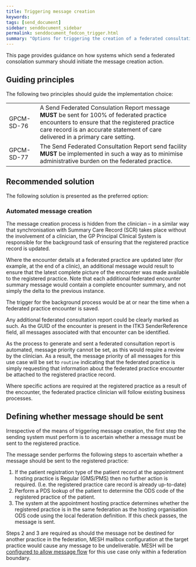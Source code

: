 ```yaml
---
title: Triggering message creation
keywords: 
tags: [send_document]
sidebar: senddocument_sidebar
permalink: senddocument_fedcon_trigger.html
summary: "Options for triggering the creation of a federated consultation summary message"
---
```



This page provides guidance on how systems which send a federated consolation summary should initiate the message creation action.

## Guiding principles ##

The following two principles should guide the implementation choice:

<table class="requirement-box">
  <tr>
    <td>GPCM-SD-76</td>
    <td>A Send Federated Consulation Report message <b>MUST</b> be sent for 100% of federated practice encounters to ensure that the registered practice care record is an accurate statement of care delivered in a primary care setting.</td>
  </tr>
  <tr>
    <td>GPCM-SD-77</td>
    <td>The Send Federated Consultation Report send facility <b>MUST</b> be implemented in such a way as to minimise administrative burden on the federated practice.</td>
  </tr>
</table>

## Recommended solution ##

The following solution is presented as the preferred option:

### Automated message creation ###

The message creation process is hidden from the clinician – in a similar way that synchronisation with Summary Care Record (SCR) takes place without the involvement of a clinician, the GP Principal Clinical System is responsible for the background task of ensuring that the registered practice record is updated.

Where the encounter details at a federated practice are updated later (for example, at the end of a clinic), an additional message would result to ensure that the latest complete picture of the encounter was made available to the registered practice. Note that each additional federated encounter summary message would contain a complete encounter summary, and not simply the delta to the previous instance.

The trigger for the background process would be at or near the time when a federated practice encounter is saved.

Any additional federated consultation report could be clearly marked as such. As the GUID of the encounter is present in the ITK3 SenderReference field, all messages associated with that encounter can be identified.

As the process to generate and sent a federated consultation report is automated, message priority cannot be set, as this would require a review by the clinician. As a result, the message priority of all messages for this use case will be set to `routine` indicating that the federated practice is simply requesting that information about the federated practice encounter be attached to the registered practice record.

Where specific actions are required at the registered practice as a result of the encounter, the federated practice clinician will follow existing business processes.
 
## Defining whether message should be sent ##

Irrespective of the means of triggering message creation, the first step the sending system must perform is to ascertain whether a message must be sent to the registered practice.

The message sender performs the following steps to ascertain whether a message should be sent to the registered practice:

1. If the patient registration type of the patient record at the appointment hosting practice is Regular (GMS/PMS) then no further action is required. (I.e. the registered practice care record is already up-to-date)
2. Perform a PDS lookup of the patient to determine the ODS code of the registered practice of the patient.
3. The system at the appointment hosting practice determines whether the registered practice is in the same federation as the hosting organisation ODS code using the local federation definition. If this check passes, the message is sent.

Steps 2 and 3 are required as should the message not be destined for another practice in the federation, MESH mailbox configuration at the target practice would cause any message to be undeliverable. MESH will be [configured to allow message flow](integration_mesh.html#configurating-mesh-to-enable-message-flow) for this use case only within a federation boundary.
